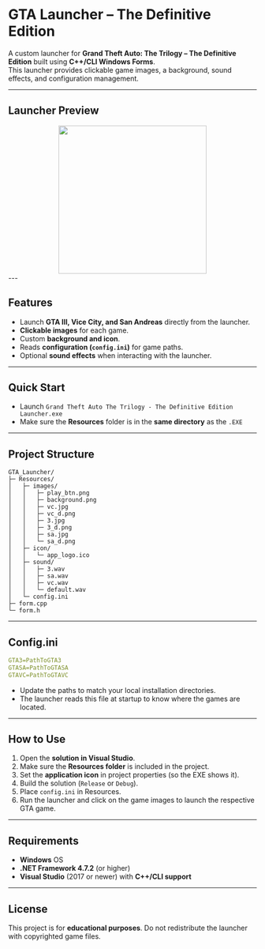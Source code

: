 # GTA Launcher – The Definitive Edition

A custom launcher for **Grand Theft Auto: The Trilogy – The Definitive Edition** built using **C++/CLI Windows Forms**.  
This launcher provides clickable game images, a background, sound effects, and configuration management.

---

## Launcher Preview

<center>
    <img src="https://i.ibb.co/MkzJV6GZ/image.png" width="300" />
</center>
---

## Features

- Launch **GTA III, Vice City, and San Andreas** directly from the launcher.  
- **Clickable images** for each game.  
- Custom **background and icon**.  
- Reads **configuration (`config.ini`)** for game paths.  
- Optional **sound effects** when interacting with the launcher.  

---

## Quick Start

- Launch `Grand Theft Auto The Trilogy - The Definitive Edition Launcher.exe`
- Make sure the **Resources** folder is in the **same directory** as the `.EXE`

---

## Project Structure

```arduino
GTA_Launcher/
├─ Resources/
│   ├─ images/
│   │   ├─ play_btn.png
│   │   ├─ background.png       
│   │   ├─ vc.jpg      
│   │   ├─ vc_d.png   
│   │   ├─ 3.jpg    
│   │   ├─ 3_d.png              
│   │   ├─ sa.jpg
│   │   └─ sa_d.png   
│   ├─ icon/
│   │   └─ app_logo.ico         
│   ├─ sound/
│   │   ├─ 3.wav
│   │   ├─ sa.wav
│   │   ├─ vc.wav
│   │   └─ default.wav
│   └─ config.ini
├─ form.cpp
└─ form.h
```

---

## Config.ini

```yaml
GTA3=PathToGTA3
GTASA=PathToGTASA
GTAVC=PathToGTAVC
```
- Update the paths to match your local installation directories.  
- The launcher reads this file at startup to know where the games are located.

---

## How to Use

1. Open the **solution in Visual Studio**.  
2. Make sure the **Resources folder** is included in the project.  
3. Set the **application icon** in project properties (so the EXE shows it).  
4. Build the solution (`Release` or `Debug`).  
5. Place `config.ini` in Resources. 
6. Run the launcher and click on the game images to launch the respective GTA game.

---

## Requirements

- **Windows** OS  
- **.NET Framework 4.7.2** (or higher)  
- **Visual Studio** (2017 or newer) with **C++/CLI support**  

---

## License

This project is for **educational purposes**. Do not redistribute the launcher with copyrighted game files.

